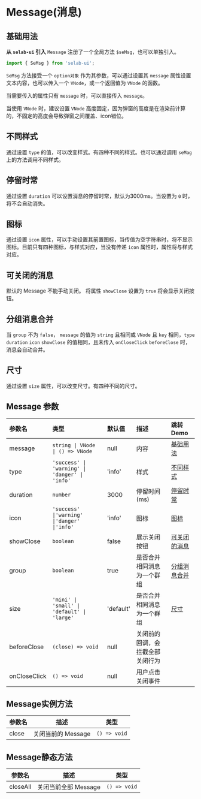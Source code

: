 # Message(消息)

## 基础用法

**从 `selab-ui` 引入**
`Message` 注册了一个全局方法 `$seMsg`，也可以单独引入。

```js
import { SeMsg } from 'selab-ui';
```

`SeMsg` 方法接受一个 `option对象` 作为其参数，可以通过设置其 `message` 属性设置文本内容，也可以传入一个 `VNode`，或一个返回值为 `VNode` 的函数。

当需要传入的属性只有 `message` 时，可以直接传入 `message`。

当使用 `VNode` 时，建议设置 `VNode` 高度固定，因为弹窗的高度是在渲染前计算的，不固定的高度会导致弹窗之间覆盖、icon错位。
<preview path="../../demos/message/messageBase.vue" title="基本使用" description=" "></preview>

## 不同样式

通过设置 `type` 的值，可以改变样式。有四种不同的样式。也可以通过调用 `seMag` 上的方法调用不同样式。
<preview path="../../demos/message/messageType.vue" title="基本使用" description=" "></preview>

## 停留时常

通过设置 `duration` 可以设置消息的停留时常，默认为3000ms。当设置为 `0` 时，将不会自动消失。
<preview path="../../demos/message/messageDuration.vue" title="基本使用" description=" "></preview>

## 图标

通过设置 `icon` 属性，可以手动设置其前置图标，当传值为空字符串时，将不显示图标。目前只有四种图标，与样式对应，当没有传递 `icon` 属性时，属性将与样式对应。
<preview path="../../demos/message/messageIcon.vue" title="基本使用" description=" "></preview>

## 可关闭的消息

默认的 Message 不能手动关闭。 将属性 `showClose` 设置为 `true` 将会显示关闭按钮。
<preview path="../../demos/message/messageShowClose.vue" title="基本使用" description=" "></preview>

## 分组消息合并

当 `group` 不为 `false`， `message` 的值为 `string` 且相同或 `VNode` 且 `key` 相同，`type` `duration` `icon` `showClose` 的值相同，且未传入 `onCloseClick` `beforeClose` 时，消息会自动合并。
<preview path="../../demos/message/messageGroup.vue" title="基本使用" description=" "></preview>

## 尺寸

通过设置 `size` 属性，可以改变尺寸。有四种不同的尺寸。
<preview path="../../demos/message/messageSize.vue" title="基本使用" description=" "></preview>

<!-- ## Message的基础配置 -->

## Message 参数

| 参数名       | 类型                                           | 默认值    | 描述                             | 跳转 Demo                     |
| :----------- | :--------------------------------------------- | :-------- | :------------------------------- | :---------------------------- |
| message      | `string \| VNode \| () => VNode`               | null      | 内容                             | [基础用法](#基础用法)         |
| type         | `'success' \| 'warning' \| 'danger' \| 'info'` | 'info'    | 样式                             | [不同样式](#不同样式)         |
| duration     | `number`                                       | 3000      | 停留时间(ms)                     | [停留时常](#停留时常)         |
| icon         | `'success' \|'warning' \|'danger' \|'info'`    | 'info'    | 图标                             | [图标](#图标)                 |
| showClose    | `boolean`                                      | false     | 展示关闭按钮                     | [可关闭的消息](#可关闭的消息) |
| group        | `boolean`                                      | true      | 是否合并相同消息为一个群组       | [分组消息合并](#分组消息合并) |
| size         | `'mini' \| 'small' \| 'default' \| 'large'`    | 'default' | 是否合并相同消息为一个群组       | [尺寸](#尺寸)                 |
| beforeClose  | `(close) => void`                              | null      | 关闭前的回调，会拦截全部关闭行为 |                               |
| onCloseClick | `() => void`                                   | null      | 用户点击关闭事件                 |                               |

## Message实例方法

| 参数名 | 描述               | 类型         |
| ------ | ------------------ | ------------ |
| close  | 关闭当前的 Message | `() => void` |

## Message静态方法

| 参数名   | 描述                 | 类型         |
| -------- | -------------------- | ------------ |
| closeAll | 关闭当前全部 Message | `() => void` |
